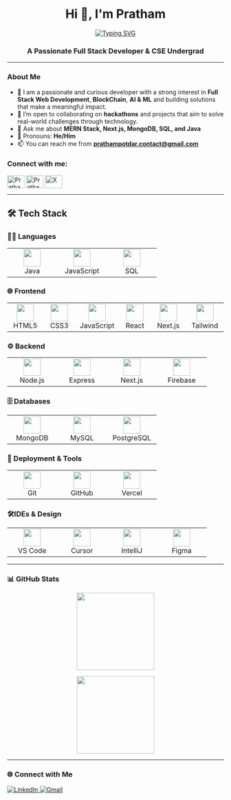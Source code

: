 <h1 align="center">Hi 👋, I'm Pratham</h1>

<p align="center">
  <a href="https://github.com/DenverCoder1/readme-typing-svg">
    <img src="https://readme-typing-svg.demolab.com?font=Fira+Code&size=25&pause=1000&color=00F7F5&center=true&vCenter=true&width=535&lines=Full+Stack+Web+Developer;Java+Programmer;Lifelong+Learner+%7C+Hackathon+Lover" alt="Typing SVG" />
  </a>
</p>

<h3 align="center">A Passionate Full Stack Developer & CSE Undergrad</h3>

---

### About Me

- 🔭 I am a passionate and curious developer with a strong interest in **Full Stack Web Development**, **BlockChain**, **AI & ML** and building solutions that make a meaningful impact.
- 🤝 I’m open to collaborating on **hackathons** and projects that aim to solve real-world challenges through technology.
- 💬 Ask me about **MERN Stack, Next.js, MongoDB, SQL, and Java**
- 👤 Pronouns: **He/Him**
- 📫 You can reach me from **prathampotdar.contact@gmail.com**

<h3 align="left">Connect with me:</h3>
<p align="left">
  <a href="https://linkedin.com/in/pratham-potdar-49744b236/" target="blank"><img align="center" src="https://raw.githubusercontent.com/rahuldkjain/github-profile-readme-generator/master/src/images/icons/Social/linked-in-alt.svg" alt="Pratham-potdar" height="30" width="40" /></a>
  <a href="https://instagram.com/prathampotdar_23" target="blank"><img align="center" src="https://raw.githubusercontent.com/rahuldkjain/github-profile-readme-generator/master/src/images/icons/Social/instagram.svg" alt="PrathamPotdar" height="30" width="40" /></a>
  <a href="https://x.com/@PrathamPotdar" target="_blank">
  <img align="center" src="https://raw.githubusercontent.com/rahuldkjain/github-profile-readme-generator/master/src/images/icons/Social/twitter.svg" alt="X" height="30" width="40" />
</a>

</p>

---

## 🛠️ Tech Stack

### 👨‍💻 Languages

<table>
  <tr>
    <td align="center" width="100">
      <img src="https://cdn.jsdelivr.net/gh/devicons/devicon/icons/java/java-original.svg" width="40"/><br>Java
    </td>
    <td align="center" width="100">
      <img src="https://img.icons8.com/color/48/000000/javascript--v1.png" width="40"/><br>JavaScript
    </td>
    <td align="center" width="100">
      <img src="https://cdn.jsdelivr.net/gh/devicons/devicon/icons/mysql/mysql-original.svg" width="40"/><br>SQL
    </td>
  </tr>
</table>


### 🌐 Frontend

<table>
  <tr>
    <td align="center" width="100">
      <img src="https://cdn.jsdelivr.net/gh/devicons/devicon/icons/html5/html5-original.svg" width="40"/><br>HTML5
    </td>
    <td align="center" width="100">
      <img src="https://cdn.jsdelivr.net/gh/devicons/devicon/icons/css3/css3-original.svg" width="40"/><br>CSS3
    </td>
    <td align="center" width="100">
      <img src="https://img.icons8.com/color/48/000000/javascript--v1.png" width="40"/><br>JavaScript
    </td>
    <td align="center" width="100">
      <img src="https://cdn.jsdelivr.net/gh/devicons/devicon/icons/react/react-original.svg" width="40"/><br>React
    </td>
    <td align="center" width="100">
      <img src="https://cdn.jsdelivr.net/gh/devicons/devicon/icons/nextjs/nextjs-original.svg" width="40"/><br>Next.js
    </td>
    <td align="center" width="100">
      <img src="https://img.icons8.com/color/48/000000/tailwind_css.png" width="40"/><br>Tailwind
    </td>
  </tr>
</table>


### ⚙️ Backend

<table>
  <tr>
    <td align="center" width="100">
      <img src="https://cdn.jsdelivr.net/gh/devicons/devicon/icons/nodejs/nodejs-original.svg" width="40"/><br>Node.js
    </td>
    <td align="center" width="100">
      <img src="https://img.icons8.com/?size=512&id=SDVmtZ6VBGXt&format=png" width="40"/><br>Express
    </td>
    <td align="center" width="100">
      <img src="https://cdn.jsdelivr.net/gh/devicons/devicon/icons/nextjs/nextjs-original.svg" width="40"/><br>Next.js
    </td>
    <td align="center" width="100">
      <img src="https://brandeps.com/logo-download/F/Firebase-logo-02.png" width="40"/><br>Firebase
    </td>
  </tr>
</table>


### 🗄️ Databases

<table>
  <tr>
    <td align="center" width="100">
      <img src="https://cdn.jsdelivr.net/gh/devicons/devicon/icons/mongodb/mongodb-original.svg" width="40"/><br>MongoDB
    </td>
    <td align="center" width="100">
      <img src="https://cdn.jsdelivr.net/gh/devicons/devicon/icons/mysql/mysql-original.svg" width="40"/><br>MySQL
    </td>
    <td align="center" width="100">
      <img src="https://cdn.jsdelivr.net/gh/devicons/devicon/icons/postgresql/postgresql-original.svg" width="40"/><br>PostgreSQL
    </td>
  </tr>
</table>


### 🚀 Deployment & Tools

<table>
  <tr>
    <td align="center" width="100">
      <img src="https://cdn.jsdelivr.net/gh/devicons/devicon/icons/git/git-original.svg" width="40"/><br>Git
    </td>
    <td align="center" width="100">
      <img src="https://encrypted-tbn0.gstatic.com/images?q=tbn:ANd9GcTLQRdhYjGRBRadNoiJfrD3r9oK8oIMqVBuLI-xAwf-XMjd_qx4ra7c8hj7ArtGdZiZN0A&usqp=CAU" width="40"/><br>GitHub
    </td>
    <td align="center" width="100">
      <img src="https://cdn.jsdelivr.net/gh/devicons/devicon/icons/vercel/vercel-original.svg" width="40"/><br>Vercel
    </td>
  </tr>
</table>


### 🛠️IDEs & Design

<table>
  <tr>
    <td align="center" width="100">
      <img src="https://img.icons8.com/color/48/000000/visual-studio-code-2019.png" width="40"/><br>VS Code
    </td>
    <td align="center" width="100">
      <img src="https://cdn.brandfetch.io/ideKwS9dxx/w/400/h/400/theme/dark/icon.jpeg?c=1dxbfHSJFAPEGdCLU4o5B" width="40"/><br>Cursor
    </td>
    <td align="center" width="100">
      <img src="https://img.icons8.com/color/48/000000/intellij-idea.png" width="40"/><br>IntelliJ
    </td>
    <td align="center" width="100">
      <img src="https://img.icons8.com/color/48/000000/figma--v1.png" width="40"/><br>Figma
    </td>
  </tr>
</table>

---

### 📊 GitHub Stats

<p align="center">
  <img src="https://github-readme-stats.vercel.app/api?username=prathampmp23&show_icons=true&theme=tokyonight" height="180" />
</p>
<p align="center">
  <img src="https://github-readme-stats.vercel.app/api/top-langs/?username=prathampmp23&layout=compact&theme=tokyonight" height="180" />
</p>

---

### 🌐 Connect with Me

<p align="left">
  <a href="https://linkedin.com/in/pratham-potdar-49744b236/" target="_blank" rel="noopener noreferrer">
    <img src="https://img.shields.io/badge/LinkedIn-0077B5?style=for-the-badge&logo=linkedin&logoColor=white" alt="LinkedIn">
  </a>
  <a href="mailto:prathampotdar.contact@gmail.com" target="_blank" rel="noopener noreferrer">
    <img src="https://img.shields.io/badge/Gmail-D14836?style=for-the-badge&logo=gmail&logoColor=white" alt="Gmail">
  </a>
</p> 
